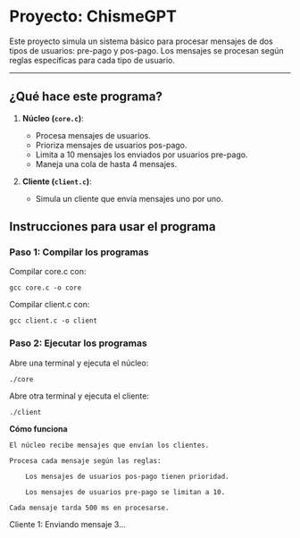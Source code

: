 # Proyecto: ChismeGPT

Este proyecto simula un sistema básico para procesar mensajes de dos tipos de usuarios: pre-pago y pos-pago. Los mensajes se procesan según reglas específicas para cada tipo de usuario.

---

## ¿Qué hace este programa?

1. **Núcleo (`core.c`)**:
   - Procesa mensajes de usuarios.
   - Prioriza mensajes de usuarios pos-pago.
   - Limita a 10 mensajes los enviados por usuarios pre-pago.
   - Maneja una cola de hasta 4 mensajes.

2. **Cliente (`client.c`)**:
   - Simula un cliente que envía mensajes uno por uno.


## Instrucciones para usar el programa

### Paso 1: Compilar los programas

Compilar core.c con:

	gcc core.c -o core

Compilar client.c con:

	gcc client.c -o client


### Paso 2: Ejecutar los programas

Abre una terminal y ejecuta el núcleo:

	./core

Abre otra terminal y ejecuta el cliente:

	./client

**Cómo funciona**

    El núcleo recibe mensajes que envían los clientes.

    Procesa cada mensaje según las reglas:

        Los mensajes de usuarios pos-pago tienen prioridad.

        Los mensajes de usuarios pre-pago se limitan a 10.

    Cada mensaje tarda 500 ms en procesarse.

Cliente 1: Enviando mensaje 3...
